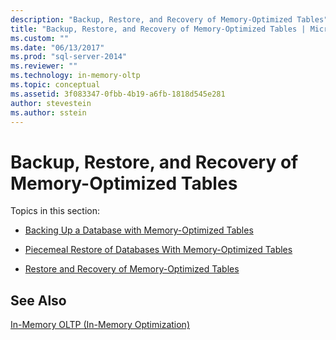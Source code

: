 ```yaml
---
description: "Backup, Restore, and Recovery of Memory-Optimized Tables"
title: "Backup, Restore, and Recovery of Memory-Optimized Tables | Microsoft Docs"
ms.custom: ""
ms.date: "06/13/2017"
ms.prod: "sql-server-2014"
ms.reviewer: ""
ms.technology: in-memory-oltp
ms.topic: conceptual
ms.assetid: 3f083347-0fbb-4b19-a6fb-1818d545e281
author: stevestein
ms.author: sstein
---
```

# Backup, Restore, and Recovery of Memory-Optimized Tables
  Topics in this section:  
  
-   [Backing Up a Database with Memory-Optimized Tables](../relational-databases/in-memory-oltp/memory-optimized-tables.md)  
  
-   [Piecemeal Restore of Databases With Memory-Optimized Tables](../relational-databases/in-memory-oltp/piecemeal-restore-of-databases-with-memory-optimized-tables.md)  
  
-   [Restore and Recovery of Memory-Optimized Tables](../relational-databases/in-memory-oltp/restore-and-recovery-of-memory-optimized-tables.md)  
  
## See Also  
 [In-Memory OLTP &#40;In-Memory Optimization&#41;](../relational-databases/in-memory-oltp/in-memory-oltp-in-memory-optimization.md)  
  
  
